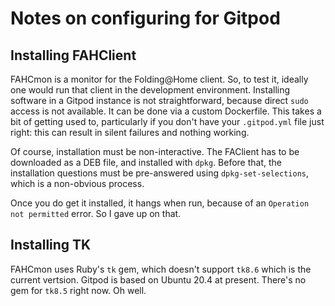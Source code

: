 Notes on configuring for Gitpod
===============================

Installing FAHClient
--------------------
FAHCmon is a monitor for the Folding@Home client.  So, to test it, ideally one would run that client in the
development environment.
Installing software in a Gitpod instance is not straightforward, because direct `sudo`
access is not available.  It can be done via a custom Dockerfile.  This takes a bit of getting used to, particularly
if you don't have your `.gitpod.yml` file just right: this can result in silent failures and nothing working.

Of course, installation must be non-interactive.  The FAClient has to be downloaded as a DEB file, and installed
with `dpkg`.  Before that, the installation questions must be pre-answered using `dpkg-set-selections`, which is
a non-obvious process.

Once you do get it installed, it hangs when run, because of an `Operation not permitted` error.  So I gave up on that.

Installing TK
-------------
FAHCmon uses Ruby's `tk` gem, which doesn't support `tk8.6` which is the current vertsion.  Gitpod is based on
Ubuntu 20.4 at present.  There's no gem for `tk8.5` right now.  Oh well.
